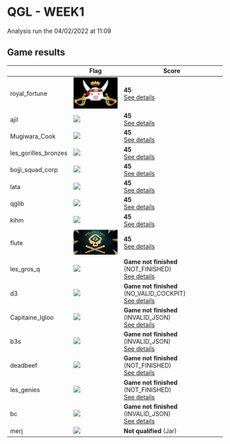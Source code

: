 # QGL - WEEK1

Analysis run the 04/02/2022 at 11:09

## Game results

||Flag|Score|
|--|--|--|
|royal_fortune|<img src="../flags/royal_fortune.png" width="150" height="" />|**45**<br>[See details](./pool-1)|
|ajil|<img src="../flags/ajil.png" width="150" height="" />|**45**<br>[See details](./pool-4)|
|Mugiwara_Cook|<img src="../flags/Mugiwara_Cook.png" width="150" height="" />|**45**<br>[See details](./pool-5)|
|les_gorilles_bronzes|<img src="../flags/les_gorilles_bronzes.png" width="150" height="" />|**45**<br>[See details](./pool-8)|
|bojji_squad_corp|<img src="../flags/bojji_squad_corp.png" width="150" height="" />|**45**<br>[See details](./pool-11)|
|lata|<img src="../flags/lata.png" width="150" height="" />|**45**<br>[See details](./pool-12)|
|qglib|<img src="../flags/qglib.png" width="150" height="" />|**45**<br>[See details](./pool-13)|
|kihm|<img src="../flags/kihm.png" width="150" height="" />|**45**<br>[See details](./pool-14)|
|flute|<img src="../flags/flute.png" width="150" height="" />|**45**<br>[See details](./pool-15)|
|les_gros_q|<img src="../flags/les_gros_q.png" width="150" height="" />|**Game not finished** (NOT_FINISHED)<br>[See details](./pool-0)|
|d3|<img src="../flags/d3.png" width="150" height="" />|**Game not finished** (NO_VALID_COCKPIT)<br>[See details](./pool-2)|
|Capitaine_Igloo|<img src="../flags/Capitaine_Igloo.png" width="150" height="" />|**Game not finished** (INVALID_JSON)<br>[See details](./pool-3)|
|b3s|<img src="../flags/b3s.png" width="150" height="" />|**Game not finished** (INVALID_JSON)<br>[See details](./pool-6)|
|deadbeef|<img src="../flags/deadbeef.png" width="150" height="" />|**Game not finished** (NOT_FINISHED)<br>[See details](./pool-7)|
|les_genies|<img src="../flags/les_genies.png" width="150" height="" />|**Game not finished** (NOT_FINISHED)<br>[See details](./pool-9)|
|bc|<img src="../flags/bc.png" width="150" height="" />|**Game not finished** (INVALID_JSON)<br>[See details](./pool-10)|
|merj|<img src="../flags/merj.png" width="150" height="" />|**Not qualified** (Jar)|
